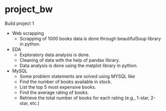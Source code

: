# project_bw
Build project 1
* Web scrapping
  * Scrapping of 1000 books data is done through beautifulSoup library in python.
* EDA
  * Exploratory data analysis is done.
  * Cleaning of data with the help of pandas library.
  * Data analysis is done using the matplot library in python.
* MySQL
  * Some problem statements are solved using MYSQL like
   * Find the number of books available in stock.
   * List the top 5 most expensive books.
   * Find the average rating of books.
   * Retrieve the total number of books for each rating (e.g., 1-star, 2-star, etc.)

